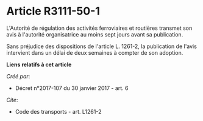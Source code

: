 # Article R3111-50-1

L'Autorité de régulation des activités ferroviaires et routières transmet son avis à l'autorité organisatrice au moins sept
jours avant sa publication.

Sans préjudice des dispositions de l'article L. 1261-2, la publication de l'avis intervient dans un délai de deux semaines à
compter de son adoption.

**Liens relatifs à cet article**

_Créé par_:

  - Décret n°2017-107 du 30 janvier 2017 - art. 6

_Cite_:

  - Code des transports - art. L1261-2
